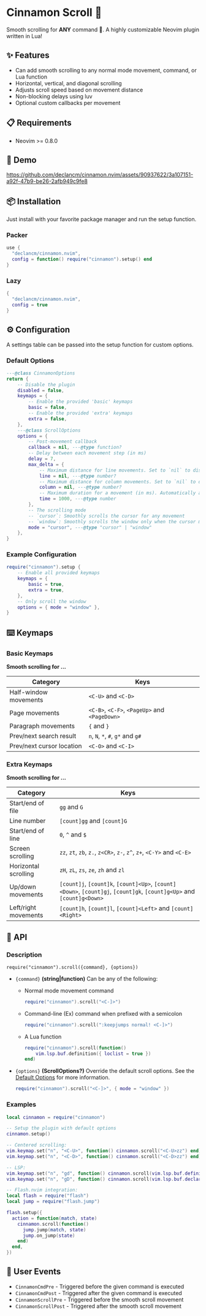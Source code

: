 <!-- panvimdoc-ignore-start -->

# Cinnamon Scroll 🍥

Smooth scrolling for __ANY__ command 🤯. A highly
customizable Neovim plugin written in Lua!

<!-- panvimdoc-ignore-end -->

## ✨ Features

* Can add smooth scrolling to any normal mode movement, command, or Lua function
* Horizontal, vertical, and diagonal scrolling
* Adjusts scroll speed based on movement distance
* Non-blocking delays using luv
* Optional custom callbacks per movement

## 📋 Requirements

* Neovim >= 0.8.0

<!-- panvimdoc-ignore-start -->

## 🎥 Demo

https://github.com/declancm/cinnamon.nvim/assets/90937622/3a107151-a92f-47b9-be26-2afb949c9fe8

<!-- panvimdoc-ignore-end -->

## 📦 Installation

Just install with your favorite package manager and run the setup function.

### Packer

```lua
use {
  "declancm/cinnamon.nvim",
  config = function() require("cinnamon").setup() end
}
```

### Lazy

```lua
{
  "declancm/cinnamon.nvim",
  config = true
}
```

## ⚙️ Configuration

A settings table can be passed into the setup function for custom options.

### Default Options

```lua
---@class CinnamonOptions
return {
    -- Disable the plugin
    disabled = false,
    keymaps = {
        -- Enable the provided 'basic' keymaps
        basic = false,
        -- Enable the provided 'extra' keymaps
        extra = false,
    },
    ---@class ScrollOptions
    options = {
        -- Post-movement callback
        callback = nil, ---@type function?
        -- Delay between each movement step (in ms)
        delay = 7,
        max_delta = {
            -- Maximum distance for line movements. Set to `nil` to disable
            line = nil, ---@type number?
            -- Maximum distance for column movements. Set to `nil` to disable
            column = nil, ---@type number?
            -- Maximum duration for a movement (in ms). Automatically adjusts the step delay
            time = 1000, ---@type number
        },
        -- The scrolling mode
        -- `cursor`: Smoothly scrolls the cursor for any movement
        -- `window`: Smoothly scrolls the window only when the cursor moves out of view
        mode = "cursor", ---@type "cursor" | "window"
    },
}
```

### Example Configuration

```lua
require("cinnamon").setup {
    -- Enable all provided keymaps
    keymaps = {
        basic = true,
        extra = true,
    },
    -- Only scroll the window
    options = { mode = "window" },
}
```

## ⌨️ Keymaps

### Basic Keymaps

**Smooth scrolling for ...**

| Category | Keys |
|-|-|
| Half-window movements     | `<C-U>` and `<C-D>` |
| Page movements            | `<C-B>`, `<C-F>`, `<PageUp>` and `<PageDown>` |
| Paragraph movements       | `{` and `}` |
| Prev/next search result   | `n`, `N`, `*`, `#`, `g*` and `g#` |
| Prev/next cursor location | `<C-O>` and `<C-I>` |

### Extra Keymaps

**Smooth scrolling for ...**

| Category | Keys |
|-|-|
| Start/end of file    | `gg` and `G` |
| Line number          | `[count]gg` and `[count]G` |
| Start/end of line    | `0`, `^` and `$` |
| Screen scrolling     | `zz`, `zt`, `zb`, `z.`, `z<CR>`, `z-`, `z^`, `z+`, `<C-Y>` and `<C-E>` |
| Horizontal scrolling | `zH`, `zL`, `zs`, `ze`, `zh` and `zl` |
| Up/down movements    | `[count]j`,  `[count]k`,  `[count]<Up>`,  `[count]<Down>`, `[count]gj`, `[count]gk`, `[count]g<Up>`  and `[count]g<Down>` |
| Left/right movements | `[count]h`,  `[count]l`,  `[count]<Left>` and `[count]<Right>` |

## 🔌 API

### Description

`require("cinnamon").scroll({command}, {options})`

* `{command}` __(string|function)__ Can be any of the following:
  * Normal mode movement command

    ```lua
    require("cinnamon").scroll("<C-]>")
    ```

  * Command-line (Ex) command when prefixed with a semicolon

    ```lua
    require("cinnamon").scroll(":keepjumps normal! <C-]>")
    ```

  * A Lua function

    ```lua
    require("cinnamon").scroll(function()
        vim.lsp.buf.definition({ loclist = true })
    end)
    ```

* `{options}` __(ScrollOptions?)__ Override the default scroll options.
See the [Default Options](#default-options) for more information.

    ```lua
    require("cinnamon").scroll("<C-]>", { mode = "window" })
    ```

### Examples

```lua
local cinnamon = require("cinnamon")

-- Setup the plugin with default options
cinnamon.setup()

-- Centered scrolling:
vim.keymap.set("n", "<C-U>", function() cinnamon.scroll("<C-U>zz") end)
vim.keymap.set("n", "<C-D>", function() cinnamon.scroll("<C-D>zz") end)

-- LSP:
vim.keymap.set("n", "gd", function() cinnamon.scroll(vim.lsp.buf.definition) end)
vim.keymap.set("n", "gD", function() cinnamon.scroll(vim.lsp.buf.declaration) end)

-- Flash.nvim integration:
local flash = require("flash")
local jump = require("flash.jump")

flash.setup({
  action = function(match, state)
    cinnamon.scroll(function()
      jump.jump(match, state)
      jump.on_jump(state)
    end)
  end,
})
```

## 📅 User Events

- `CinnamonCmdPre` - Triggered before the given command is executed
- `CinnamonCmdPost` - Triggered after the given command is executed
- `CinnamonScrollPre` - Triggered before the smooth scroll movement
- `CinnamonScrollPost` - Triggered after the smooth scroll movement
